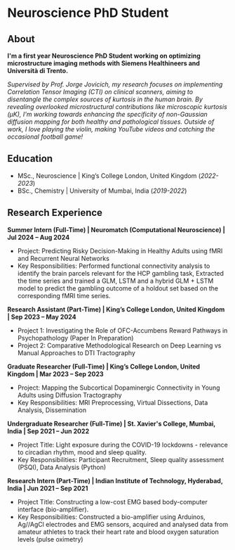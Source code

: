 # Neuroscience PhD Student

## About
**I'm a first year Neuroscience PhD Student working on optimizing microstructure imaging methods with Siemens Healthineers and Università di Trento.** 

*Supervised by Prof. Jorge Jovicich, my research focuses on implementing Correlation Tensor Imaging (CTI) on clinical scanners, aiming to disentangle the complex sources of kurtosis in the human brain. By revealing overlooked microstructural contributions like microscopic kurtosis (μK), I'm working towards enhancing the specificity of non-Gaussian diffusion mapping for both healthy and pathological tissues. Outside of work, I love playing the violin, making YouTube videos and catching the occasional football game!* 

## Education						       		
- MSc., Neuroscience	| King’s College London, United Kingdom (*2022-2023*)			        		
- BSc., Chemistry | University of Mumbai, India (*2019-2022*) 

## Research Experience
**Summer Intern (Full-Time) | Neuromatch (Computational Neuroscience) | Jul 2024 – Aug 2024** 
- Project: Predicting Risky Decision-Making in Healthy Adults using fMRI and Recurrent Neural Networks
- Key Responsibilities: Performed functional connectivity analysis to identify the brain parcels relevant for the HCP gambling task, Extracted the time series and trained a GLM, LSTM and a hybrid GLM + LSTM model to predict the gambling outcome of a holdout set based on the corresponding fMRI time series.
  
**Research Assistant (Part-Time) | King’s College London, United Kingdom | Sep 2023 – May 2024** 
- Project 1: Investigating the Role of OFC-Accumbens Reward Pathways in Psychopathology (Paper In Preparation)
- Project 2: Comparative Methodological Research on Deep Learning vs Manual Approaches to DTI Tractography
  
**Graduate Researcher (Full-Time) | King’s College London, United Kingdom | Mar 2023 – Sep 2023**
- Project: Mapping the Subcortical Dopaminergic Connectivity in Young Adults using Diffusion Tractography
- Key Responsibilities: MRI Preprocessing, Virtual Dissections, Data Analysis, Dissemination
  
**Undergraduate Researcher (Full-Time) | St. Xavier's College, Mumbai, India | Sep 2021 – Jun 2022** 
- Project Title: Light exposure during the COVID-19 lockdowns - relevance to circadian rhythm, mood and sleep quality.
- Key Responsibilities: Participant Recruitment, Sleep quality assessment (PSQI), Data Analysis (Python)
  
**Research Intern (Part-Time) | Indian Institute of Technology, Hyderabad, India | Jun 2021 – Sep 2021** 
- Project Title: Constructing a low-cost EMG based body-computer interface (bio-amplifier).
- Key Responsibilities: Constructed a bio-amplifier using Arduinos, Ag//AgCl electrodes and EMG sensors, acquired and analysed data from amateur athletes to track their heart rate and blood oxygen saturation levels (pulse oximetry)


